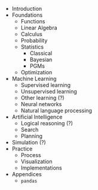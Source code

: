 - Introduction
- Foundations
    - Functions
    - Linear Algebra
    - Calculus
    - Probability
    - Statistics
        - Classical
        - Bayesian
        - PGMs
    - Optimization
- Machine Learning
    - Supervised learning
    - Unsupervised learning
    - Other learning (?)
    - Neural networks
    - Natural language processing
- Artificial Intelligence
    - Logical reasoning (?)
    - Search
    - Planning
- Simulation (?)
- Practice
    - Process
    - Visualization
    - Implementations
- Appendices
    - `pandas`
